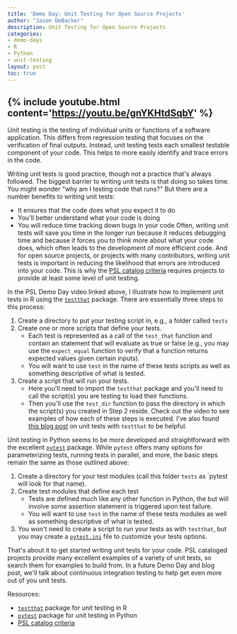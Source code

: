 ```yaml
---
title: 'Demo Day: Unit Testing for Open Source Projects'
author: "Jason DeBacker"
description: Unit Testing for Open Source Projects
categories:
- demo-days
- R
- Python
- unit-testing
layout: post
toc: true
---
```


{% include youtube.html content='https://youtu.be/gnYKHtdSqbY' %}
---

Unit testing is the testing of individual units or functions of a software application.
This differs from regression testing that focuses on the verification of final outputs.
Instead, unit testing tests each smallest testable component of your code.
This helps to more easily identify and trace errors in the code.

Writing unit tests is good practice, though not a practice that's always followed.
The biggest barrier to writing unit tests is that doing so takes time.
You might wonder "why am I testing code that runs?"
But there are a number benefits to writing unit tests:
* It ensures that the code does what you expect it to do
* You'll better understand what your code is doing
* You will reduce time tracking down bugs in your code
Often, writing unit tests will save you time in the longer run because it reduces debugging time and because it forces you to think more about what your code does, which often leads to the development of more efficient code.
And for open source projects, or projects with many contributors, writing unit tests is important in reducing the likelihood that errors are introduced into your code.
This is why the [PSL catalog criteria](https://pslmodels.org/Catalog/library_criteria.html) requires projects to provide at least some level of unit testing.

In the PSL Demo Day video linked above, I illustrate how to implement unit tests in R using the [`testthat`](https://testthat.r-lib.org) package.  There are essentially three steps to this process:
1. Create a directory to put your testing script in, e.g., a folder called `tests`
2. Create one or more scripts that define your tests.
   * Each test is represented as a call of the `test_that` function and contain an statement that will evaluate as true or false (e.g., you may use the `expect_equal` function to verify that a function returns expected values given certain inputs).
   * You will want to use `test` in the name of these tests scripts as well as something descriptive of what is tested.
3. Create a script that will run your tests.
   * Here you'll need to import the `testthat` package and you'll need to call the script(s) you are testing to load their functions.
   * Then you'll use the `test_dir` function to pass the directory in which the script(s) you created in Step 2 reside.
Check out the video to see examples of how each of these steps is executed.
I've also found [this blog post](https://towardsdatascience.com/unit-testing-in-r-68ab9cc8d211) on unit tests with `testthat` to be helpful.

Unit testing in Python seems to be more developed and straightforward with the excellent [`pytest`](https://docs.pytest.org/en/6.2.x/) package.
While `pytest` offers many options for parameterizing tests, running tests in parallel, and more, the basic steps remain the same as those outlined above:
1. Create a directory for your test modules (call this folder `tests` as `pytest will look for that name).
2. Create test modules that define each test
   * Tests are defined much like any other function in Python, the but will involve some assertion statement is triggered upon test failure.
   * You will want to use `test` in the name of these tests modules as well as something descriptive of what is tested.
3. You won't need to create a script to run your tests as with `testthat`, but you may create a [`pytest.ini`](https://docs.pytest.org/en/6.2.x/customize.html) file to customize your tests options.

That's about it to get started writing unit tests for your code.  PSL cataloged projects provide many excellent examples of a variety of unit tests, so search them for examples to build from.
In a future Demo Day and blog post, we'll talk about continuous integration testing to help get even more out of you unit tests.


Resources:
* [`testthat`](https://testthat.r-lib.org) package for unit testing in R
* [`pytest`](https://docs.pytest.org/en/6.2.x/) package for unit testing in Python
* [PSL catalog criteria](https://pslmodels.org/Catalog/library_criteria.html)

